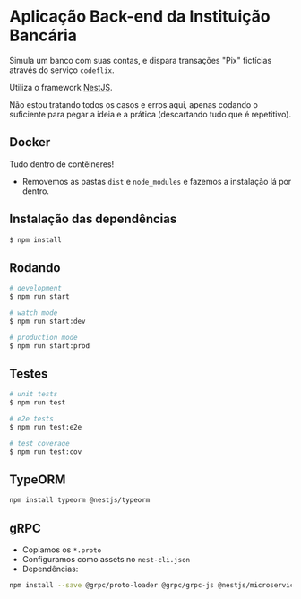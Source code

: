# Aplicação Back-end da Instituição Bancária

Simula um banco com suas contas, e dispara transações "Pix" fictícias através do serviço `codeflix`.

Utiliza o framework [NestJS](https://nestjs.com/).

Não estou tratando todos os casos e erros aqui, apenas codando o suficiente para pegar a ideia e a prática (descartando tudo que é repetitivo).

## Docker

Tudo dentro de contêineres!

* Removemos as pastas `dist` e `node_modules` e fazemos a instalação lá por dentro.

## Instalação das dependências

```bash
$ npm install
```

## Rodando

```bash
# development
$ npm run start

# watch mode
$ npm run start:dev

# production mode
$ npm run start:prod
```

## Testes

```bash
# unit tests
$ npm run test

# e2e tests
$ npm run test:e2e

# test coverage
$ npm run test:cov
```

## TypeORM

```bash
npm install typeorm @nestjs/typeorm
```

## gRPC

* Copiamos os `*.proto`
* Configuramos como assets no `nest-cli.json`
* Dependências:

```bash
npm install --save @grpc/proto-loader @grpc/grpc-js @nestjs/microservices
```